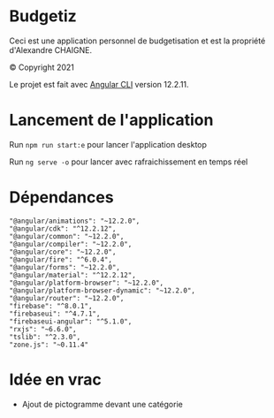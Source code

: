 # Budgetiz

Ceci est une application personnel de budgetisation et est la propriété d'Alexandre CHAIGNE.

© Copyright 2021

Le projet est fait avec [Angular CLI](https://github.com/angular/angular-cli) version 12.2.11.

# Lancement de l'application

Run `npm run start:e` pour lancer l'application desktop

Run `ng serve -o` pour lancer avec rafraichissement en temps réel

# Dépendances
    "@angular/animations": "~12.2.0",
    "@angular/cdk": "^12.2.12",
    "@angular/common": "~12.2.0",
    "@angular/compiler": "~12.2.0",
    "@angular/core": "~12.2.0",
    "@angular/fire": "^6.0.4",
    "@angular/forms": "~12.2.0",
    "@angular/material": "^12.2.12",
    "@angular/platform-browser": "~12.2.0",
    "@angular/platform-browser-dynamic": "~12.2.0",
    "@angular/router": "~12.2.0",
    "firebase": "^8.0.1",
    "firebaseui": "^4.7.1",
    "firebaseui-angular": "^5.1.0",
    "rxjs": "~6.6.0",
    "tslib": "^2.3.0",
    "zone.js": "~0.11.4"

# Idée en vrac

- Ajout de pictogramme devant une catégorie
